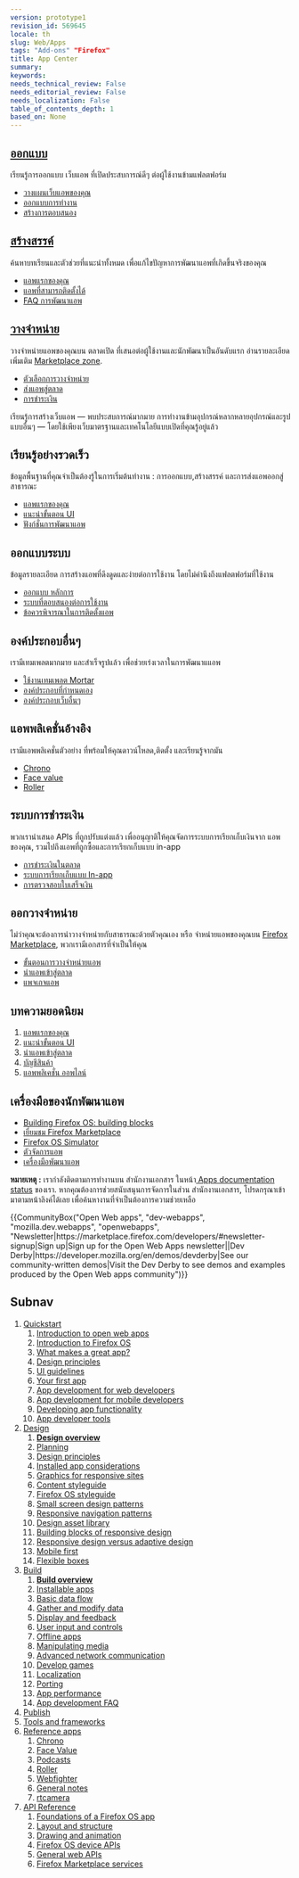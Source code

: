 ```yaml
---
version: prototype1
revision_id: 569645
locale: th
slug: Web/Apps
tags: "Add-ons" "Firefox"
title: App Center
summary: 
keywords: 
needs_technical_review: False
needs_editorial_review: False
needs_localization: False
table_of_contents_depth: 1
based_on: None
---
```

<div class="initial-steps clear" id="sect1">
 <div class="panel">
  <h2 class="section-design" id=".E0.B8.AD.E0.B8.AD.E0.B8.81.E0.B9.81.E0.B8.9A.E0.B8.9A"><a href="/en-US/docs/Web/Apps/Design">ออกแบบ</a></h2>
  <p>เรียนรู้การออกแบบ เว็บแอพ ที่เปิดประสบการณ์ดีๆ ต่อผู้ใช้งานข้ามแฟลตฟอร์ม</p>
  <ul class="no-bullets">
   <li><a href="/en-US/Apps/Design/Planning_your_app">วางแผนเว็บแอพของคุณ</a></li>
   <li><a href="/en-US/docs/Web/Apps/Design/Design_Principles">ออกแบบการทำงาน</a></li>
   <li><a href="/en-US/Apps/app_layout/responsive_design_building_blocks">สร้างการตอบสนอง</a></li>
  </ul>
 </div>
 <div class="panel">
  <h2 class="section-build" id=".E0.B8.AA.E0.B8.A3.E0.B9.89.E0.B8.B2.E0.B8.87.E0.B8.AA.E0.B8.A3.E0.B8.A3.E0.B8.84.E0.B9.8C"><a href="/en-US/docs/Web/Apps/Build">สร้างสรรค์</a></h2>
  <p>ค้นหาบทเรียนและตัวช่วยที่แนะนำทั้งหมด เพื่อแก้ไขปัญหาการพัฒนาแอพที่เกิดขึ้นจริงของคุณ</p>
  <ul class="no-bullets">
   <li><a href="/en-US/docs/Web/Apps/Quickstart/Build/Your_first_app">แอพแรกของคุณ</a></li>
   <li><a href="/en-US/Apps/Build/installable_apps">แอพที่สามารถติดตั้งได้</a></li>
   <li><a href="/en-US/Apps/Developing/App_development_FAQ">FAQ การพัฒนาแอพ</a></li>
  </ul>
 </div>
 <div class="panel">
  <h2 class="section-publish" id=".E0.B8.A7.E0.B8.B2.E0.B8.87.E0.B8.88.E0.B8.B3.E0.B8.AB.E0.B8.99.E0.B9.88.E0.B8.B2.E0.B8.A2"><a href="/th/docs/Mozilla/Marketplace">วางจำหน่าย</a></h2>
  <p>วางจำหน่ายแอพของคุณบน ตลาดเปิด ที่เสนอต่อผู้ใช้งานและนักพัฒนาเป็นอันดับแรก อ่านรายละเอียดเพิ่มเติม <a href="/en-US/Marketplace">Marketplace zone</a>.</p>
  <ul class="no-bullets">
   <li><a href="/en-US/Marketplace/Publishing/Publish_options">ตัวเลือกการวางจำหน่าย</a></li>
   <li><a href="/en-US/Marketplace/Submission/Submitting_an_app">ส่งแอพสู่ตลาด</a></li>
   <li><a href="/en-US/Marketplace/Monetization">การชำระเงิน</a></li>
  </ul>
 </div>
</div>
<div class="summary">
 <p><span class="seoSummary">เรียนรู้การสร้างเว็บแอพ — พบประสบการณ์มากมาย การทำงานข้ามอุปกรณ์หลากหลายอุปกรณ์และรูปแบบอื่นๆ — โดยใช้เพียงเว็บมาตรฐานและเทคโนโลยีแบบเปิดที่คุณรู้อยู่แล้ว</span></p>
</div>
<div class="column-container">
 <div class="column-4">
  <h2 id=".E0.B9.80.E0.B8.A3.E0.B8.B5.E0.B8.A2.E0.B8.99.E0.B8.A3.E0.B8.B9.E0.B9.89.E0.B8.AD.E0.B8.A2.E0.B9.88.E0.B8.B2.E0.B8.87.E0.B8.A3.E0.B8.A7.E0.B8.94.E0.B9.80.E0.B8.A3.E0.B9.87.E0.B8.A7">เรียนรู้อย่างรวดเร็ว</h2>
  <p>ข้อมูลพื้นฐานที่คุณจำเป็นต้องรู้ในการเริ่มต้นทำงาน : การออกแบบ,สร้างสรรค์ และการส่งแอพออกสู่สาธารณะ</p>
  <ul>
   <li><a href="/en-US/docs/Web/Apps/Quickstart/Build/Your_first_app">แอพแรกของคุณ</a></li>
   <li><a href="/en-US/docs/Web/Apps/Quickstart/Design/UI_guidelines">แนะนำขั้นตอน UI</a></li>
   <li><a href="/en-US/docs/Web/Apps/Quickstart/Build/Developing_app_functionality">ฟังก์ชั่นการพัฒนาแอพ</a></li>
  </ul>
 </div>
 <div class="column-4">
  <h2 id=".E0.B8.AD.E0.B8.AD.E0.B8.81.E0.B9.81.E0.B8.9A.E0.B8.9A.E0.B8.A3.E0.B8.B0.E0.B8.9A.E0.B8.9A">ออกแบบระบบ</h2>
  <p>ข้อมูลรายละเอียด การสร้างแอพที่ดึงดูดและง่ายต่อการใช้งาน โดยไม่คำนึงถึงแฟลตฟอร์มที่ใช้งาน</p>
  <ul>
   <li><a href="/en-US/docs/Web/Apps/Quickstart/Design/Design_Principles">ออกแบบ หลักการ</a></li>
   <li><a href="/en-US/docs/Web/Apps/Design/Responsive_Navigation_Patterns">ระบบที่ตอบสนองต่อการใช้งาน</a></li>
   <li><a href="/en-US/docs/Web/Apps/Design/Installed_app_considerations">ข้อควรพิจารณาในการติดตั้งแอพ</a></li>
  </ul>
 </div>
 <div class="column-4">
  <h2 id=".E0.B8.AD.E0.B8.87.E0.B8.84.E0.B9.8C.E0.B8.9B.E0.B8.A3.E0.B8.B0.E0.B8.81.E0.B8.AD.E0.B8.9A.E0.B8.AD.E0.B8.B7.E0.B9.88.E0.B8.99.E0.B9.86">องค์ประกอบอื่นๆ</h2>
  <p>เรามีเทมเพลตมากมาย และสำเร็จรูปแล้ว เพื่อช่วยเร่งเวลาในการพัฒนาแแอพ</p>
  <ul>
   <li><a href="/en-US/docs/Web/Apps/Developing/App_templates">ใช้งานเทมเพลต Mortar</a></li>
   <li><a href="/en-US/docs/Web/Apps/Developing/Custom_elements">องค์ประกอบที่กำหนดเอง</a></li>
   <li><a href="/en-US/docs/Web/Apps/Developing/Web_components">องค์ประกอบเว็บอื่นๆ</a></li>
  </ul>
 </div>
</div>
<div class="column-container">
 <div class="column-4">
  <h2 id=".E0.B9.81.E0.B8.AD.E0.B8.9E.E0.B8.9E.E0.B8.A5.E0.B8.B4.E0.B9.80.E0.B8.84.E0.B8.8A.E0.B8.B1.E0.B9.88.E0.B8.99.E0.B8.AD.E0.B9.89.E0.B8.B2.E0.B8.87.E0.B8.AD.E0.B8.B4.E0.B8.87">แอพพลิเคชั่นอ้างอิง</h2>
  <p>เรามีแอพพลิเคชั่นตัวอย่าง ที่พร้อมให้คุณดาวน์โหลด,ติดตั้ง และเรียนรู้จากมัน</p>
  <ul>
   <li><a href="/en-US/docs/Web/Apps/Reference_apps/Chrono">Chrono</a></li>
   <li><a href="/en-US/docs/Web/Apps/Reference_apps/Face_value">Face value</a></li>
   <li><a href="/en-US/docs/Web/Apps/Reference_apps/Roller">Roller</a></li>
  </ul>
 </div>
 <div class="column-4">
  <h2 id=".E0.B8.A3.E0.B8.B0.E0.B8.9A.E0.B8.9A.E0.B8.81.E0.B8.B2.E0.B8.A3.E0.B8.8A.E0.B8.B3.E0.B8.A3.E0.B8.B0.E0.B9.80.E0.B8.87.E0.B8.B4.E0.B8.99">ระบบการชำระเงิน</h2>
  <p>พวกเรานำเสนอ APIs ที่ถูกปรับแต่งแล้ว เพื่ออนุญาติให้คุณจัดการระบบการเรียกเก็บเงินจาก แอพของคุณ, รวมไปถึงแอพที่ถูกซื้อและการเรียกเก็บแบบ in-app</p>
  <ul>
   <li><a href="/en-US/docs/Web/Apps/Publishing/Marketplace_Payments">การชำระเงินในตลาด</a></li>
   <li><a href="/en-US/docs/Web/Apps/Publishing/In-app_payments">ระบบการเรียกเก็บแบบ In-app </a></li>
   <li><a href="/en-US/docs/Web/Apps/Publishing/Validating_a_receipt">การตรวจสอบใบเสร็จเงิน</a></li>
  </ul>
 </div>
 <div class="column-4">
  <h2 id=".E0.B8.AD.E0.B8.AD.E0.B8.81.E0.B8.A7.E0.B8.B2.E0.B8.87.E0.B8.88.E0.B8.B3.E0.B8.AB.E0.B8.99.E0.B9.88.E0.B8.B2.E0.B8.A2">ออกวางจำหน่าย</h2>
  <p>ไม่ว่าคุณจะต้องการนำวางจำหน่ายกับสาธารณะด้วยตัวคุณเอง หรือ จำหน่ายแอพของคุณบน <a href="/en-US/Marketplace">Firefox Marketplace</a>, พวกเรามีเอกสารที่จำเป็นให้คุณ</p>
  <ul>
   <li><a href="/en-US/docs/Web/Apps/Quickstart/Publish/App_publishing_options">ขั้นตอนการวางจำหน่ายแอพ</a></li>
   <li><a href="/en-US/docs/Web/Apps/Publishing/Submitting_an_app">นำแอพเข้าสู่ตลาด</a></li>
   <li><a href="/en-US/docs/Web/Apps/Publishing/Packaged_Apps">แพจเกจแอพ</a></li>
  </ul>
 </div>
</div>
<div class="column-container">
 <div class="column-half">
  <div class="zone-callout">
   <h2 id=".E0.B8.9A.E0.B8.97.E0.B8.84.E0.B8.A7.E0.B8.B2.E0.B8.A1.E0.B8.A2.E0.B8.AD.E0.B8.94.E0.B8.99.E0.B8.B4.E0.B8.A2.E0.B8.A1">บทความยอดนิยม</h2>
   <ol>
    <li><a href="/en-US/docs/Web/Apps/Quickstart/Build/Your_first_app">แอพแรกของคุณ</a></li>
    <li><a href="/en-US/docs/Web/Apps/Quickstart/Design/UI_guidelines">แนะนำขั้นตอน UI</a></li>
    <li><a href="/en-US/docs/Web/Apps/Publishing/Submitting_an_app">นำแอพเข้าสู่ตลาด</a></li>
    <li><a href="/th/docs/manifest"><span class="gt-baf-back">บัญชีสินค้า</span></a></li>
    <li><a href="/th/docs/apps_offline">แอพพลิเคชั่น ออพไลน์</a></li>
   </ol>
  </div>
 </div>
 <div class="column-half">
  <div class="zone-callout">
   <h2 class="Tools" id="Tools" name="Tools">เครื่องมือของนักพัฒนาแอพ</h2>
   <ul>
    <li><a href="http://buildingfirefoxos.com/">Building Firefox OS: building blocks</a></li>
    <li><a href="https://marketplace.firefox.com/">เยี่ยมชม Firefox Marketplace</a></li>
    <li><a href="/en-US/docs/Mozilla/Firefox_OS/Using_Firefox_OS_Simulator">Firefox OS Simulator</a></li>
    <li><a href="/en-US/docs/Mozilla/Firefox_OS/Using_the_App_Manager">ตัวจัดการแอพ</a></li>
    <li><a href="/en-US/docs/Apps/App_developer_tools">เครื่องมือพัฒนาแอพ</a></li>
   </ul>
  </div>
 </div>
</div>
<div class="note">
 <p><strong>หมายเหตุ :</strong> เรากำลังติดตามการทำงานบน สำนักงานเอกสาร ในหน้า<a href="/en-US/docs/MDN/Doc_status/Apps"> Apps documentation status</a> ของเรา. หากคุณต้องการช่วยสนับสนุนการจัดการในส่วน สำนักงานเอกสาร, โปรดกรุณาเข้ามาตามหน้าลิงค์ได้เลย เพื่อค้นหางานที่จำเป็นต้องการความช่วยเหลือ</p>
</div>
<p>{{CommunityBox("Open Web apps", "dev-webapps", "mozilla.dev.webapps", "openwebapps", "Newsletter|https://marketplace.firefox.com/developers/#newsletter-signup|Sign up|Sign up for the Open Web Apps newsletter||Dev Derby|https://developer.mozilla.org/en/demos/devderby|See our community-written demos|Visit the Dev Derby to see demos and examples produced by the Open Web apps community")}}</p>
<h2 id="Subnav">Subnav</h2>
<ol>
 <li><a href="/en-US/Apps/Quickstart/Build/Intro_to_open_web_apps">Quickstart</a>
  <ol>
   <li><a href="/en-US/Apps/Quickstart/Build/Intro_to_open_web_apps">Introduction to open web apps</a></li>
   <li><a href="/en-US/Apps/Quickstart/Build/Intro_to_Firefox_OS">Introduction to Firefox OS</a></li>
   <li><a href="/en-US/Apps/Quickstart/Design/Concept_A_great_app">What makes a great app?</a></li>
   <li><a href="/en-US/Apps/Quickstart/Design/Design_Principles">Design principles</a></li>
   <li><a href="/en-US/Apps/Quickstart/Design/UI_guidelines">UI guidelines</a></li>
   <li><a href="/en-US/Apps/Quickstart/Build/Your_first_app">Your first app</a></li>
   <li><a href="/en-US/Apps/Quickstart/Build/For_Web_developers">App development for web developers</a></li>
   <li><a href="/en-US/Apps/Quickstart/Build/For_mobile_developers">App development for mobile developers</a></li>
   <li><a href="/en-US/Apps/Quickstart/Build/Developing_app_functionality">Developing app functionality</a></li>
   <li><a href="/en-US/Apps/Quickstart/App_developer_tools">App developer tools</a></li>
  </ol>
 </li>
 <li><a href="/en-US/Apps/Design" title="Information regarding app and interface design practices.">Design</a>
  <ol>
   <li><strong><a href="/en-US/Apps/Design">Design overview</a></strong></li>
   <li><a href="/en-US/Apps/Design/Planning_your_app">Planning</a></li>
   <li><a href="/en-US/Apps/Design/Design_Principles">Design principles</a></li>
   <li><a href="/en-US/Apps/Design/Installed_app_considerations">Installed app considerations</a></li>
   <li><a href="/en-US/Apps/Design/Graphics_for_responsive_sites">Graphics for responsive sites</a></li>
   <li><a href="/en-US/Apps/Design/Content">Content styleguide</a></li>
   <li><a href="http://www.mozilla.org/en-US/styleguide/products/firefox-os/">Firefox OS styleguide</a></li>
   <li><a href="/en-US/Apps/Design/Patterns">Small screen design patterns</a></li>
   <li><a href="/en-US/Apps/Design/Responsive_Navigation_Patterns">Responsive navigation patterns</a></li>
   <li><a href="/en-US/Apps/Design/Design_asset_library">Design asset library</a></li>
   <li><a href="/en-US/Apps/app_layout/responsive_design_building_blocks">Building blocks of responsive design</a></li>
   <li><a href="/en-US/Apps/app_layout/Responsive_design_versus_adaptive_design">Responsive design versus adaptive design</a></li>
   <li><a href="/en-US/Apps/app_layout/Mobile_first">Mobile first</a></li>
   <li><a href="/en-US/docs/Web/Guide/CSS/Flexible_boxes">Flexible boxes</a></li>
  </ol>
 </li>
 <li><a href="/en-US/Apps/Build" title="This section contains documentation about building app functionality, with HTML5 and device APIs (WebAPIs).">Build</a>
  <ol>
   <li><strong><a href="/en-US/Apps/Build">Build overview</a></strong></li>
   <li><a href="/en-US/Apps/Build/installable_apps">Installable apps</a></li>
   <li><a href="/en-US/Apps/Build/Basic_data_flow">Basic data flow</a></li>
   <li><a href="/en-US/Apps/Build/gather_and_modify_data">Gather and modify data</a></li>
   <li><a href="/en-US/Apps/Build/Control_the_display">Display and feedback</a></li>
   <li><a href="/en-US/Apps/Build/User_input_methods">User input and controls</a></li>
   <li><a href="/en-US/Apps/Build/Offline">Offline apps</a></li>
   <li><a href="/en-US/Apps/Build/Manipulating_media">Manipulating media</a></li>
   <li><a href="/en-US/Apps/Build/Advanced_network_communication">Advanced network communication</a></li>
   <li><a href="/en-US/docs/Games">Develop games</a></li>
   <li><a href="/en-US/Apps/Build/Localization">Localization</a></li>
   <li><a href="/en-US/Apps/Build/Porting">Porting </a></li>
   <li><a href="/en-US/Apps/Build/Performance">App performance</a></li>
   <li><a href="/en-US/Apps/Build/App_development_FAQ">App development FAQ</a></li>
  </ol>
 </li>
 <li><a href="/en-US/Marketplace">Publish</a></li>
 <li><a href="/en-US/Apps/Tools_and_frameworks">Tools and frameworks</a></li>
 <li><a href="/en-US/Apps/Reference_apps">Reference apps</a>
  <ol>
   <li><a href="/en-US/Apps/Reference_apps/Chrono">Chrono</a></li>
   <li><a href="/en-US/Apps/Reference_apps/Face_value">Face Value</a></li>
   <li><a href="/en-US/Apps/Reference_apps/Podcasts">Podcasts</a></li>
   <li><a href="/en-US/Apps/Reference_apps/Roller">Roller</a></li>
   <li><a href="/en-US/Apps/Reference_apps/Webfighter">Webfighter</a></li>
   <li><a href="/en-US/Apps/Reference_apps/General_notes">General notes</a></li>
   <li><a href="/en-US/Apps/Reference_apps/rtcamera">rtcamera</a></li>
  </ol>
 </li>
 <li><a href="/en-US/Apps/Reference">API Reference</a>
  <ol>
   <li><a href="/en-US/Apps/Reference/Foundation_of_a_Firefox_OS_app">Foundations of a Firefox OS app</a></li>
   <li><a href="/en-US/Apps/Reference/Layout_and_structure">Layout and structure</a></li>
   <li><a href="/en-US/Apps/Reference/Drawing_and_animation">Drawing and animation</a></li>
   <li><a href="/en-US/Apps/Reference/Firefox_OS_device_APIs">Firefox OS device APIs</a></li>
   <li><a href="/en-US/Apps/Reference/General_Web_APIs">General web APIs</a></li>
   <li><a href="/en-US/Apps/Reference/Firefox_Marketplace_services">Firefox Marketplace services</a></li>
  </ol>
 </li>
</ol>


